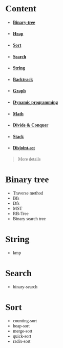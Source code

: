 # <font face="Consolas"> Content 
- #### [Binary-tree](./binary-tree)
- #### [Heap](./heap)
- #### [Sort](./sort)
- #### [Search](./search)
- #### [String](./string)
- #### [Backtrack](./backtrack)
- #### [Graph](./graph)
- #### [Dynamic programming](./dynamic-programming)
- #### [Math](./math)
- #### [Divide & Conquer](./divide&conquer)
- #### [Stack](./stack)
- #### [Disjoint-set](./disjoint-set)

> More details 

# Binary tree
- Traverse method
- Bfs
- Dfs
- MST
- RB-Tree
- Binary search tree
# String
- kmp
# Search
- binary-search
# Sort
- counting-sort
- heap-sort
- merge-sort
- quick-sort
- radix-sort
</font>